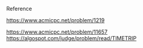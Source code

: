 Reference

https://www.acmicpc.net/problem/1219

https://www.acmicpc.net/problem/11657
https://algospot.com/judge/problem/read/TIMETRIP
